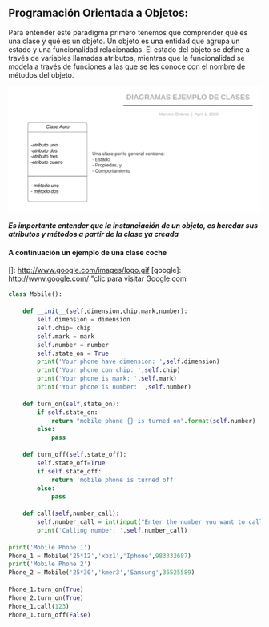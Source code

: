 ## Programación Orientada a Objetos:

Para entender este paradigma primero tenemos que comprender qué es una clase y qué es un objeto. Un objeto es una entidad que agrupa un
estado y una funcionalidad relacionadas. El estado del objeto se define a través de variables llamadas atributos, mientras que la funcionalidad
se modela a través de funciones a las que se les conoce con el nombre de métodos del objeto.

![](ejemplo_clase.png)

__*Es importante entender que la instanciación de un objeto, es heredar sus atributos y métodos a partir de la clase ya creada*__

#### A continuación un ejemplo de una clase coche
[]: http://www.google.com/images/logo.gif
[google]: http://www.google.com/ "clic para visitar Google.com

``` python hl_lines="3 8"
class Mobile():

    def __init__(self,dimension,chip,mark,number):
        self.dimension = dimension
        self.chip= chip
        self.mark = mark
        self.number = number
        self.state_on = True
        print('Your phone have dimension: ',self.dimension)
        print('Your phone con chip: ',self.chip)
        print('Your phone is mark: ',self.mark)
        print('Your phone is number: ',self.number)
        
    def turn_on(self,state_on):
        if self.state_on:
            return "mobile phone {} is turned on".format(self.number)
        else:
            pass

    def turn_off(self,state_off):
        self.state_off=True
        if self.state_off:
            return 'mobile phone is turned off'
        else:
            pass

    def call(self,number_call):
        self.number_call = int(input("Enter the number you want to call: "))
        print('Calling number: ',self.number_call)

print('Mobile Phone 1')
Phone_1 = Mobile('25*12','xbz1','Iphone',983332687)
print('Mobile Phone 2')
Phone_2 = Mobile('25*30','kmer3','Samsung',36525589)

Phone_1.turn_on(True)
Phone_2.turn_on(True)
Phone_1.call(123)
Phone_1.turn_off(False)
